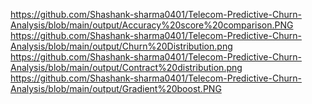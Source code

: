 https://github.com/Shashank-sharma0401/Telecom-Predictive-Churn-Analysis/blob/main/output/Accuracy%20score%20comparison.PNG
https://github.com/Shashank-sharma0401/Telecom-Predictive-Churn-Analysis/blob/main/output/Churn%20Distribution.png
https://github.com/Shashank-sharma0401/Telecom-Predictive-Churn-Analysis/blob/main/output/Contract%20distribution.png
https://github.com/Shashank-sharma0401/Telecom-Predictive-Churn-Analysis/blob/main/output/Gradient%20boost.PNG

